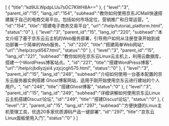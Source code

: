 [
	{
		"title":"kd9ULWpdpLUu7sGC7KWH8A=="
	},
	{
		"level":"3",
		"parent_id":"15",
		"lang_id":"154",
		"subhead":"教你如何使用京东JCMall快速搭建属于自己的电商交易平台。包括如何市场定位，营销推广和日常运营。",
		"id":"154",
		"title":"搭建电子商务交易平台",
		"url":"/help/tutorial_platform.html",
		"status":"0"
	},
	{
		"level":"3",
		"parent_id":"15",
		"lang_id":"220",
		"subhead":"本文介绍了基于京东云云主机的Web服务部署，引导用户如何从注册登录开始到成功部署一个简单的Web服务。",
		"id":"220",
		"title":"搭建简单Web网站",
		"url":"/help/zcydl567.html",
		"status":"0"
	},
	{
		"level":"3",
		"parent_id":"15",
		"lang_id":"221",
		"subhead":"教你如何在京东云Linux云主机上，利用云数据库，搭建一个WordPress博客站点。",
		"id":"221",
		"title":"搭建WordPress博客",
		"url":"/help/cjbdlyzjsl4.yzjcjcgh575.html",
		"status":"0"
	},
	{
		"level":"3",
		"parent_id":"15",
		"lang_id":"248",
		"subhead":"介绍如何使用一台基本配置的京东云服务器实例搭建 Ghost博客网站，适用于刚开始使用京东云进行建站的个人用户。",
		"id":"248",
		"title":"搭建Ghost博客",
		"status":"0"
	},
	{
		"level":"3",
		"parent_id":"15",
		"lang_id":"249",
		"subhead":"详细讲解如何使用京东云Linux云主机搭建Discuz!论坛",
		"id":"249",
		"title":"搭建Discuz!论坛",
		"status":"0"
	},
	{
		"level":"3",
		"parent_id":"15",
		"lang_id":"297",
		"subhead":"方便快捷的Linux主机管理工具，优选20多家优质源码产品一键部署",
		"id":"297",
		"title":"京东云Linux面板使用入门",
		"status":"0"
	}
]